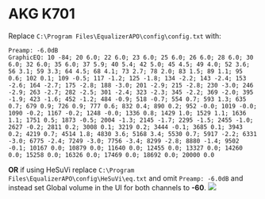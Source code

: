 # AKG K701
Replace `C:\Program Files\EqualizerAPO\config\config.txt` with:
```
Preamp: -6.0dB
GraphicEQ: 10 -84; 20 6.0; 22 6.0; 23 6.0; 25 6.0; 26 6.0; 28 6.0; 30 6.0; 32 6.0; 35 6.0; 37 5.9; 40 5.4; 42 5.0; 45 4.5; 49 4.0; 52 3.6; 56 3.1; 59 3.3; 64 4.5; 68 4.1; 73 2.7; 78 2.0; 83 1.5; 89 1.1; 95 0.6; 102 0.1; 109 -0.5; 117 -1.2; 125 -1.8; 134 -2.2; 143 -2.4; 153 -2.6; 164 -2.7; 175 -2.8; 188 -3.0; 201 -2.9; 215 -2.8; 230 -3.0; 246 -2.9; 263 -2.7; 282 -2.5; 301 -2.4; 323 -2.3; 345 -2.2; 369 -2.0; 395 -1.9; 423 -1.6; 452 -1.2; 484 -0.9; 518 -0.7; 554 0.7; 593 1.3; 635 0.7; 679 0.9; 726 0.9; 777 0.6; 832 0.4; 890 0.2; 952 -0.0; 1019 -0.0; 1090 -0.2; 1167 -0.2; 1248 -0.0; 1336 0.8; 1429 1.0; 1529 1.1; 1636 1.1; 1751 0.5; 1873 -0.5; 2004 -1.3; 2145 -1.7; 2295 -1.5; 2455 -1.0; 2627 -0.2; 2811 0.2; 3008 0.1; 3219 0.2; 3444 -0.1; 3685 0.1; 3943 0.2; 4219 0.7; 4514 1.8; 4830 3.6; 5168 3.4; 5530 0.7; 5917 -2.2; 6331 -3.0; 6775 -2.4; 7249 -3.0; 7756 -3.4; 8299 -2.8; 8880 -1.4; 9502 -0.1; 10167 0.0; 10879 0.0; 11640 0.0; 12455 0.0; 13327 0.0; 14260 0.0; 15258 0.0; 16326 0.0; 17469 0.0; 18692 0.0; 20000 0.0
```
**OR** if using HeSuVi replace `C:\Program Files\EqualizerAPO\config\HeSuVi\eq.txt` and omit `Preamp: -6.0dB` and instead set Global volume in the UI for both channels to **-60**.
![](https://raw.githubusercontent.com/jaakkopasanen/AutoEq/master/results/Headphone.com/headphoncecom/onear/AKG%20K701/AKG%20K701.png)